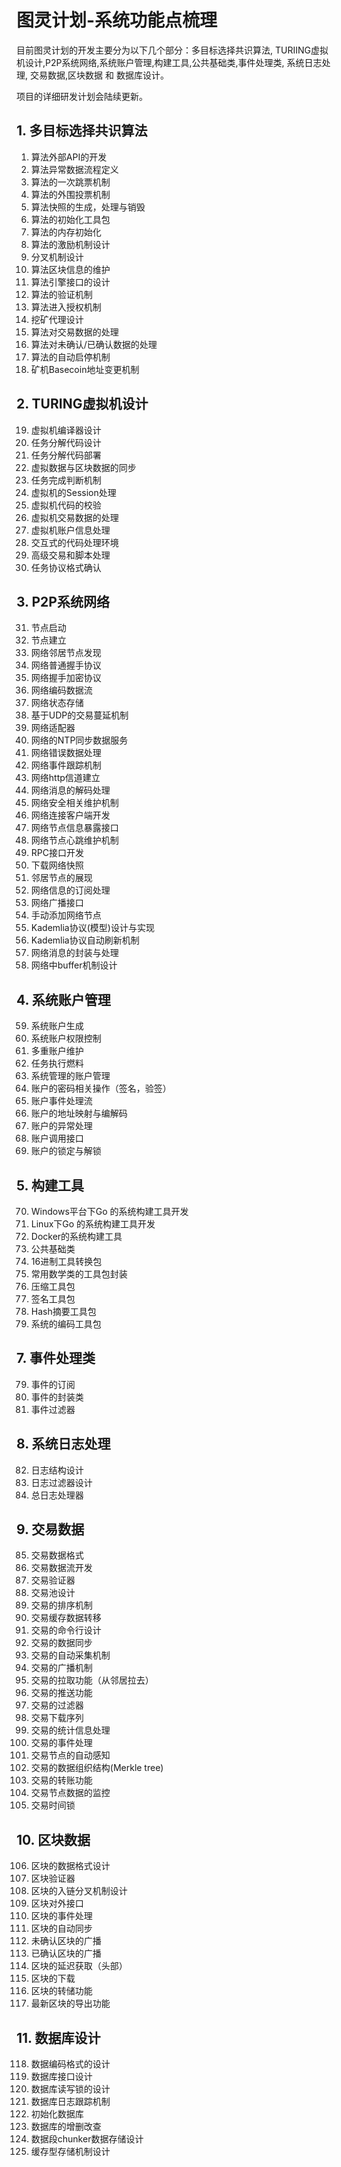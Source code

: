 # 图灵计划-系统功能点梳理

目前图灵计划的开发主要分为以下几个部分：多目标选择共识算法, TURIING虚拟机设计,P2P系统网络,系统账户管理,构建工具,公共基础类,事件处理类,
系统日志处理,	交易数据,区块数据 和 数据库设计。

项目的详细研发计划会陆续更新。

		
## 1.	多目标选择共识算法
1.	算法外部API的开发
2.	算法异常数据流程定义
3.	算法的一次跳票机制
4.	算法的外围投票机制
5.	算法快照的生成，处理与销毁
6.	算法的初始化工具包
7.	算法的内存初始化
8.	算法的激励机制设计
9.	分叉机制设计
10.	算法区块信息的维护
11.	算法引擎接口的设计
12.	算法的验证机制
13.	算法进入授权机制
14.	挖矿代理设计
15.	算法对交易数据的处理
16.	算法对未确认/已确认数据的处理
17.	算法的自动启停机制
18.	矿机Basecoin地址变更机制
## 2.	TURING虚拟机设计
19.	虚拟机编译器设计
20.	任务分解代码设计
21.	任务分解代码部署
22.	虚拟数据与区块数据的同步
23.	任务完成判断机制
24.	虚拟机的Session处理
25.	虚拟机代码的校验
26.	虚拟机交易数据的处理
27.	虚拟机账户信息处理
28.	交互式的代码处理环境
29.	高级交易和脚本处理
30.	任务协议格式确认
## 3.	P2P系统网络
31.	节点启动
32.	节点建立
33.	网络邻居节点发现
34.	网络普通握手协议
35.	网络握手加密协议
36.	网络编码数据流
37.	网络状态存储
38.	基于UDP的交易蔓延机制
39.	网络适配器
40.	网络的NTP同步数据服务
41.	网络错误数据处理
42.	网络事件跟踪机制
43.	网络http信道建立
44.	网络消息的解码处理
45.	网络安全相关维护机制
46.	网络连接客户端开发
47.	网络节点信息暴露接口
48.	网络节点心跳维护机制
49.	RPC接口开发
50.	下载网络快照
51.	邻居节点的展现
52.	网络信息的订阅处理
53.	网络广播接口
54.	手动添加网络节点
55.	Kademlia协议(模型)设计与实现
56.	Kademlia协议自动刷新机制
57.	网络消息的封装与处理
58.	网络中buffer机制设计
## 4.	系统账户管理
59.	系统账户生成
60.	系统账户权限控制
61.	多重账户维护
62.	任务执行燃料
63.	系统管理的账户管理
64.	账户的密码相关操作（签名，验签）
65.	账户事件处理流
66.	账户的地址映射与编解码
67.	账户的异常处理
68.	账户调用接口
69.	账户的锁定与解锁
## 5.	构建工具
70.	Windows平台下Go 的系统构建工具开发
71.	Linux下Go 的系统构建工具开发
72.	Docker的系统构建工具
6.	公共基础类
73.	16进制工具转换包
74.	常用数学类的工具包封装
75.	压缩工具包
76.	签名工具包
77.	Hash摘要工具包
78.	系统的编码工具包
## 7.	事件处理类
79.	事件的订阅
80.	事件的封装类
81.	事件过滤器
## 8.	系统日志处理
82.	日志结构设计
83.	日志过滤器设计
84.	总日志处理器
## 9.	交易数据
85.	交易数据格式
86.	交易数据流开发
87.	交易验证器
88.	交易池设计
89.	交易的排序机制
90.	交易缓存数据转移
91.	交易的命令行设计
92.	交易的数据同步
93.	交易的自动采集机制
94.	交易的广播机制
95.	交易的拉取功能（从邻居拉去）
96.	交易的推送功能
97.	交易的过滤器
98.	交易下载序列
99.	交易的统计信息处理
100.	交易的事件处理
101.	交易节点的自动感知
102.	交易的数据组织结构(Merkle tree)
103.	交易的转账功能
104.	交易节点数据的监控
105.	交易时间锁
## 10.	区块数据
106.	区块的数据格式设计
107.	区块验证器
108.	区块的入链分叉机制设计
109.	区块对外接口
110.	区块的事件处理
111.	区块的自动同步
112.	未确认区块的广播
113.	已确认区块的广播
114.	区块的延迟获取（头部）
115.	区块的下载
116.	区块的转储功能
117.	最新区块的导出功能
## 11.	数据库设计
118.	数据编码格式的设计
119.	数据库接口设计
120.	数据库读写锁的设计
121.	数据库日志跟踪机制
122.	初始化数据库
123.	数据库的增删改查
124.	数据段chunker数据存储设计
125.	缓存型存储机制设计

